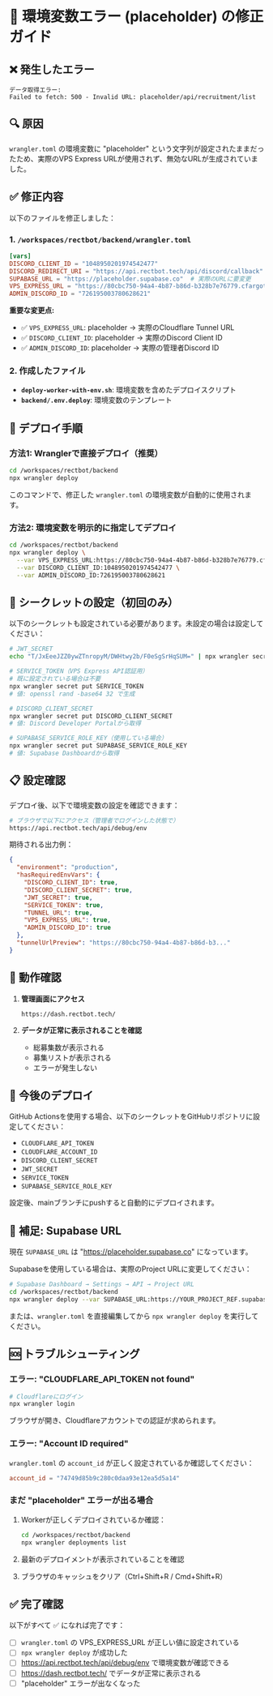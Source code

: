 # 🔧 環境変数エラー (placeholder) の修正ガイド

## ❌ 発生したエラー

```
データ取得エラー:
Failed to fetch: 500 - Invalid URL: placeholder/api/recruitment/list
```

## 🔍 原因

`wrangler.toml` の環境変数に "placeholder" という文字列が設定されたままだったため、実際のVPS Express URLが使用されず、無効なURLが生成されていました。

## ✅ 修正内容

以下のファイルを修正しました：

### 1. `/workspaces/rectbot/backend/wrangler.toml`

```toml
[vars]
DISCORD_CLIENT_ID = "1048950201974542477"
DISCORD_REDIRECT_URI = "https://api.rectbot.tech/api/discord/callback"
SUPABASE_URL = "https://placeholder.supabase.co"  # 実際のURLに要変更
VPS_EXPRESS_URL = "https://80cbc750-94a4-4b87-b86d-b328b7e76779.cfargotunnel.com"
ADMIN_DISCORD_ID = "726195003780628621"
```

**重要な変更点:**
- ✅ `VPS_EXPRESS_URL`: placeholder → 実際のCloudflare Tunnel URL
- ✅ `DISCORD_CLIENT_ID`: placeholder → 実際のDiscord Client ID
- ✅ `ADMIN_DISCORD_ID`: placeholder → 実際の管理者Discord ID

### 2. 作成したファイル

- **`deploy-worker-with-env.sh`**: 環境変数を含めたデプロイスクリプト
- **`backend/.env.deploy`**: 環境変数のテンプレート

## 🚀 デプロイ手順

### 方法1: Wranglerで直接デプロイ（推奨）

```bash
cd /workspaces/rectbot/backend
npx wrangler deploy
```

このコマンドで、修正した `wrangler.toml` の環境変数が自動的に使用されます。

### 方法2: 環境変数を明示的に指定してデプロイ

```bash
cd /workspaces/rectbot/backend
npx wrangler deploy \
  --var VPS_EXPRESS_URL:https://80cbc750-94a4-4b87-b86d-b328b7e76779.cfargotunnel.com \
  --var DISCORD_CLIENT_ID:1048950201974542477 \
  --var ADMIN_DISCORD_ID:726195003780628621
```

## 🔐 シークレットの設定（初回のみ）

以下のシークレットも設定されている必要があります。未設定の場合は設定してください：

```bash
# JWT_SECRET
echo "T/JxEeeJZZ0ywZTnropyM/DWHtwy2b/F0eSgSrHqSUM=" | npx wrangler secret put JWT_SECRET

# SERVICE_TOKEN（VPS Express API認証用）
# 既に設定されている場合は不要
npx wrangler secret put SERVICE_TOKEN
# 値: openssl rand -base64 32 で生成

# DISCORD_CLIENT_SECRET
npx wrangler secret put DISCORD_CLIENT_SECRET
# 値: Discord Developer Portalから取得

# SUPABASE_SERVICE_ROLE_KEY（使用している場合）
npx wrangler secret put SUPABASE_SERVICE_ROLE_KEY
# 値: Supabase Dashboardから取得
```

## 📋 設定確認

デプロイ後、以下で環境変数の設定を確認できます：

```bash
# ブラウザで以下にアクセス（管理者でログインした状態で）
https://api.rectbot.tech/api/debug/env
```

期待される出力例：
```json
{
  "environment": "production",
  "hasRequiredEnvVars": {
    "DISCORD_CLIENT_ID": true,
    "DISCORD_CLIENT_SECRET": true,
    "JWT_SECRET": true,
    "SERVICE_TOKEN": true,
    "TUNNEL_URL": true,
    "VPS_EXPRESS_URL": true,
    "ADMIN_DISCORD_ID": true
  },
  "tunnelUrlPreview": "https://80cbc750-94a4-4b87-b86d-b3..."
}
```

## 🧪 動作確認

1. **管理画面にアクセス**
   ```
   https://dash.rectbot.tech/
   ```

2. **データが正常に表示されることを確認**
   - 総募集数が表示される
   - 募集リストが表示される
   - エラーが発生しない

## 🔄 今後のデプロイ

GitHub Actionsを使用する場合、以下のシークレットをGitHubリポジトリに設定してください：

- `CLOUDFLARE_API_TOKEN`
- `CLOUDFLARE_ACCOUNT_ID`
- `DISCORD_CLIENT_SECRET`
- `JWT_SECRET`
- `SERVICE_TOKEN`
- `SUPABASE_SERVICE_ROLE_KEY`

設定後、mainブランチにpushすると自動的にデプロイされます。

## 📝 補足: Supabase URL

現在 `SUPABASE_URL` は "https://placeholder.supabase.co" になっています。

Supabaseを使用している場合は、実際のProject URLに変更してください：

```bash
# Supabase Dashboard → Settings → API → Project URL
cd /workspaces/rectbot/backend
npx wrangler deploy --var SUPABASE_URL:https://YOUR_PROJECT_REF.supabase.co
```

または、`wrangler.toml` を直接編集してから `npx wrangler deploy` を実行してください。

## 🆘 トラブルシューティング

### エラー: "CLOUDFLARE_API_TOKEN not found"

```bash
# Cloudflareにログイン
npx wrangler login
```

ブラウザが開き、Cloudflareアカウントでの認証が求められます。

### エラー: "Account ID required"

`wrangler.toml` の `account_id` が正しく設定されているか確認してください：

```toml
account_id = "74749d85b9c280c0daa93e12ea5d5a14"
```

### まだ "placeholder" エラーが出る場合

1. Workerが正しくデプロイされているか確認：
   ```bash
   cd /workspaces/rectbot/backend
   npx wrangler deployments list
   ```

2. 最新のデプロイメントが表示されていることを確認

3. ブラウザのキャッシュをクリア（Ctrl+Shift+R / Cmd+Shift+R）

## ✅ 完了確認

以下がすべて ✅ になれば完了です：

- [ ] `wrangler.toml` の VPS_EXPRESS_URL が正しい値に設定されている
- [ ] `npx wrangler deploy` が成功した
- [ ] https://api.rectbot.tech/api/debug/env で環境変数が確認できる
- [ ] https://dash.rectbot.tech/ でデータが正常に表示される
- [ ] "placeholder" エラーが出なくなった
